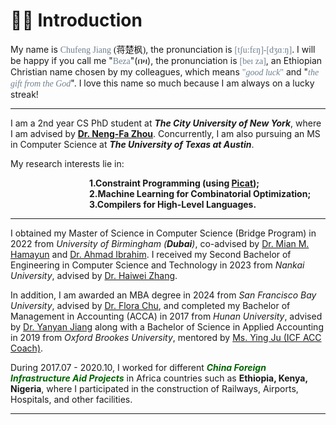 # 🙇‍♀️ Introduction

My name is <span style="font-family: Century Schoolbook;color:rgb(112,128,144);">Chufeng Jiang</span> <span style="font-family: SimSun;">(蒋楚枫)</span>, the pronunciation is <span style="font-family: Century Schoolbook;color:rgb(112,128,144);">[tʃu:fɛŋ]-[dʒɑːŋ]</span>. I will be happy if you call me "<span style="font-family: Century Schoolbook;color:rgb(112,128,144);">Beza</span>"(በዛ), the pronunciation is <span style="font-family: Century Schoolbook;color:rgb(112,128,144);">[beɪ za]</span>, an Ethiopian Christian name chosen by my colleagues, which means <span style="font-family: Century Schoolbook; color:rgb(112,128,144);">"*good luck*"</span> and "<span style="font-family: Century Schoolbook; color:rgb(112,128,144);">*the gift from the God*</span>". I love this name so much because I am always on a lucky streak!

---

I am a 2nd year CS PhD student at ***The City University of New York***, where I am advised by **[Dr. Neng-Fa Zhou](https://www.sci.brooklyn.cuny.edu/~zhou/)**.  Concurrently, I am also pursuing an MS in Computer Science at ***The University of Texas at Austin***.

<!-- I am actively seeking a<span style="color:rgb(255,0,0);"> *2026 Summer Software Engineering Internship*</span>, or <span style="color:rgb(255,0,0);">*Research Internship*</span> to apply my skills and engage in cutting-edge industry projects and deepen my understanding of the latest technological advancements. I am wishing to leverage my academic knowledge and hands-on experience to contribute to innovative solutions and drive impactful results.-->

<!--I am excited about the opportunity to work in a dynamic environment where I can learn, grow, and make meaningful contributions to the team and the company. Kindly please feel free to connect with me if anything interests you. <a><img src="../../images/hello.png" alt=" " width="20"/></a><br> -->

My research interests lie in:
<div>
    <li style="list-style-type: none; margin-bottom: 0px; padding-left: 25%; font-weight: bold;">1.Constraint Programming (using <a href="https://picat-lang.org/">Picat</a>);</li> 
    <li style="list-style-type: none; margin-bottom: 0px; padding-left: 25%; font-weight: bold;">2.Machine Learning for Combinatorial Optimization;</li>
    <li style="list-style-type: none; margin-bottom: 10px; padding-left: 25%; font-weight: bold;">3.Compilers for High-Level Languages.</li>
</div>

---

<!-- <div style="text-align: left; color:rgb(112,128,144);">   ------------------- </div>-->

I obtained my Master of Science in Computer Science (Bridge Program) in 2022 from *University of Birmingham (**Dubai**)*, co-advised by [Dr. Mian M. Hamayun](https://www.birmingham.ac.uk/staff/profiles/dubai/hamayun-mian) and [Dr. Ahmad Ibrahim](https://www.cs.bham.ac.uk/~ibrahima/). I received my Second Bachelor of Engineering in Computer Science and Technology in 2023 from *Nankai University*, advised by [Dr. Haiwei Zhang](https://dbis.nankai.edu.cn/2023/0322/c12139a506916/page.htm). 

In addition, I am awarded an MBA degree in 2024 from *San Francisco Bay University*, advised by [Dr. Flora Chu](https://www.sfbu.edu/academics/faculty/business), and completed my Bachelor of Management in Accounting (ACCA) in 2017 from *Hunan University*, advised by [Dr. Yanyan Jiang](http://grzy.hnu.edu.cn/site/index/jiangyanyan) along with a Bachelor of Science in Applied Accounting in 2019 from *Oxford Brookes University*, mentored by [Ms. Ying Ju (ICF ACC Coach)](https://mp.weixin.qq.com/s/ixaDwDDQntNm-936hc-HnA). 

During 2017.07 - 2020.10, I worked for different ***<span style="color:rgb(0,100,0);">China Foreign Infrastructure Aid Projects</span>*** in  Africa countries such as **Ethiopia, Kenya, Nigeria**, where I participated in the construction of Railways, Airports, Hospitals, and other facilities. 

---
